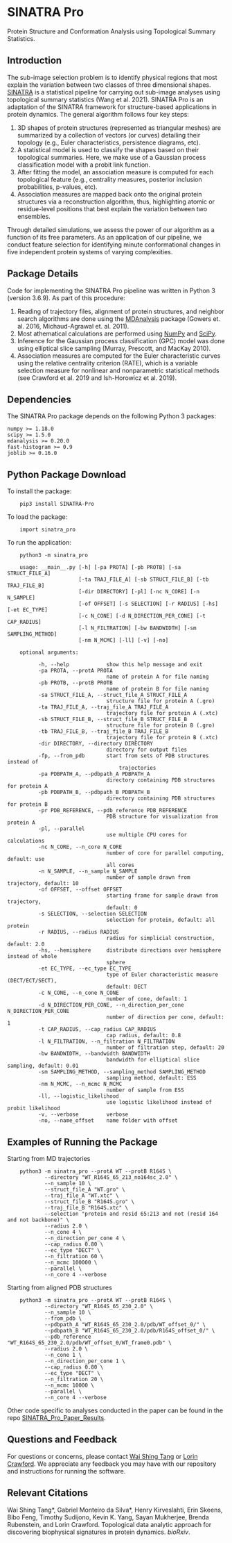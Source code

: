 # SINATRA Pro 

Protein Structure and Conformation Analysis using Topological Summary Statistics.

## Introduction

The sub-image selection problem is to identify physical regions that most explain the variation between two classes of three dimensional shapes. [SINATRA](https://github.com/lcrawlab/SINATRA) is a statistical pipeline for carrying out sub-image analyses using topological summary statistics (Wang et al. 2021). SINATRA Pro is an adaptation of the SINATRA framework for structure-based applications in protein dynamics. The general algorithm follows four key steps:

1. 3D shapes of protein structures (represented as triangular meshes) are summarized by a collection of vectors (or curves) detailing their topology (e.g., Euler characteristics, persistence diagrams, etc).
2. A statistical model is used to classify the shapes based on their topological summaries. Here, we make use of a Gaussian process classification model with a probit link function.
3. After fitting the model, an association measure is computed for each topological feature (e.g., centrality measures, posterior inclusion probabilities, p-values, etc).
4. Association measures are mapped back onto the original protein structures via a reconstruction algorithm, thus, highlighting atomic or residue-level positions that best explain the variation between two ensembles.

Through detailed simulations, we assess the power of our algorithm as a function of its free parameters. As an application of our pipeline, we conduct feature selection for identifying minute conformational changes in five independent protein systems of varying complexities.

## Package Details

Code for implementing the SINATRA Pro pipeline was written in Python 3 (version 3.6.9). As part of this procedure:

1. Reading of trajectory files, alignment of protein structures, and neighbor search algorithms are done using the [MDAnalysis](https://www.mdanalysis.org) package (Gowers et. al. 2016, Michaud-Agrawal et. al. 2011).
2. Most athematical calculations are performed using [NumPy](https://numpy.org) and [SciPy](https://www.scipy.org).
3. Inference for the Gaussian process classification (GPC) model was done using elliptical slice sampling (Murray, Prescott, and MacKay 2010).
4. Association measures are computed for the Euler characteristic curves using the relative centrality criterion (RATE), which is a variable selection measure for nonlinear and nonparametric statistical methods (see Crawford et al. 2019 and Ish-Horowicz et al. 2019).

## Dependencies

The SINATRA Pro package depends on the following Python 3 packages:

    numpy >= 1.18.0
    scipy >= 1.5.0
    mdanalysis >= 0.20.0
    fast-histogram >= 0.9
    joblib >= 0.16.0

## Python Package Download

To install the package:

        pip3 install SINATRA-Pro

To load the package: 

        import sinatra_pro 

To run the application:

        python3 -m sinatra_pro

        usage: __main__.py [-h] [-pa PROTA] [-pb PROTB] [-sa STRUCT_FILE_A]
                           [-ta TRAJ_FILE_A] [-sb STRUCT_FILE_B] [-tb TRAJ_FILE_B]
                           [-dir DIRECTORY] [-pl] [-nc N_CORE] [-n N_SAMPLE]
                           [-of OFFSET] [-s SELECTION] [-r RADIUS] [-hs] [-et EC_TYPE]
                           [-c N_CONE] [-d N_DIRECTION_PER_CONE] [-t CAP_RADIUS]
                           [-l N_FILTRATION] [-bw BANDWIDTH] [-sm SAMPLING_METHOD]
                           [-nm N_MCMC] [-ll] [-v] [-no]

        optional arguments:

              -h, --help            show this help message and exit
              -pa PROTA, --protA PROTA
                                    name of protein A for file naming
              -pb PROTB, --protB PROTB
                                    name of protein B for file naming
              -sa STRUCT_FILE_A, --struct_file_A STRUCT_FILE_A
                                    structure file for protein A (.gro)
              -ta TRAJ_FILE_A, --traj_file_A TRAJ_FILE_A
                                    trajectory file for protein A (.xtc)
              -sb STRUCT_FILE_B, --struct_file_B STRUCT_FILE_B
                                    structure file for protein B (.gro)
              -tb TRAJ_FILE_B, --traj_file_B TRAJ_FILE_B
                                    trajectory file for protein B (.xtc)
              -dir DIRECTORY, --directory DIRECTORY
                                    directory for output files
              -fp, --from_pdb       start from sets of PDB structures instead of
                                        trajectories
              -pa PDBPATH_A, --pdbpath_A PDBPATH_A
                                    directory containing PDB structures for protein A
              -pb PDBPATH_B, --pdbpath_B PDBPATH_B
                                    directory containing PDB structures for protein B
              -pr PDB_REFERENCE, --pdb_reference PDB_REFERENCE
                                    PDB structure for visualization from protein A
              -pl, --parallel
                                    use multiple CPU cores for calculations
              -nc N_CORE, --n_core N_CORE
                                    number of core for parallel computing, default: use
                                    all cores
              -n N_SAMPLE, --n_sample N_SAMPLE
                                    number of sample drawn from trajectory, default: 10
              -of OFFSET, --offset OFFSET
                                    starting frame for sample drawn from trajectory,
                                    default: 0
              -s SELECTION, --selection SELECTION
                                    selection for protein, default: all protein
              -r RADIUS, --radius RADIUS
                                    radius for simplicial construction, default: 2.0
              -hs, --hemisphere     distribute directions over hemisphere instead of whole
                                    sphere
              -et EC_TYPE, --ec_type EC_TYPE
                                    type of Euler characteristic measure (DECT/ECT/SECT),
                                    default: DECT
              -c N_CONE, --n_cone N_CONE
                                    number of cone, default: 1
              -d N_DIRECTION_PER_CONE, --n_direction_per_cone N_DIRECTION_PER_CONE
                                    number of direction per cone, default: 1
              -t CAP_RADIUS, --cap_radius CAP_RADIUS
                                    cap radius, default: 0.8
              -l N_FILTRATION, --n_filtration N_FILTRATION
                                    number of filtration step, default: 20
              -bw BANDWIDTH, --bandwidth BANDWIDTH
                                    bandwidth for elliptical slice sampling, default: 0.01
              -sm SAMPLING_METHOD, --sampling_method SAMPLING_METHOD
                                    sampling method, default: ESS
              -nm N_MCMC, --n_mcmc N_MCMC
                                    number of sample from ESS
              -ll, --logistic_likelihood
                                    use logistic likelihood instead of probit likelihood
              -v, --verbose         verbose
              -no, --name_offset    name folder with offset

## Examples of Running the Package

Starting from MD trajectories

        python3 -m sinatra_pro --protA WT --protB R164S \
                --directory "WT_R164S_65_213_no164sc_2.0" \
                --n_sample 10 \
                --struct_file_A "WT.gro" \
                --traj_file_A "WT.xtc" \
                --struct_file_B "R164S.gro" \
                --traj_file_B "R164S.xtc" \
                --selection "protein and resid 65:213 and not (resid 164 and not backbone)" \
                --radius 2.0 \
                --n_cone 4 \
                --n_direction_per_cone 4 \
                --cap_radius 0.80 \
                --ec_type "DECT" \
                --n_filtration 60 \
                --n_mcmc 100000 \
                --parallel \
                --n_core 4 --verbose

Starting from aligned PDB structures

        python3 -m sinatra_pro --protA WT --protB R164S \
                --directory "WT_R164S_65_230_2.0" \
                --n_sample 10 \
                --from_pdb \
                --pdbpath_A "WT_R164S_65_230_2.0/pdb/WT_offset_0/" \
                --pdbpath_B "WT_R164S_65_230_2.0/pdb/R164S_offset_0/" \
                --pdb_reference "WT_R164S_65_230_2.0/pdb/WT_offset_0/WT_frame0.pdb" \
                --radius 2.0 \
                --n_cone 1 \
                --n_direction_per_cone 1 \
                --cap_radius 0.80 \
                --ec_type "DECT" \
                --n_filtration 20 \
                --n_mcmc 10000 \
                --parallel \
                --n_core 4 --verbose

Other code specific to analyses conducted in the paper can be found in the repo [SINATRA_Pro_Paper_Results](https://github.com/lcrawlab/SINATRA_Pro_Paper_Results).

## Questions and Feedback

For questions or concerns, please contact [Wai Shing Tang](mailto:wai_shing_tang@brown.edu) or [Lorin Crawford](mailto:lcrawford@microsoft.com). We appreciate any feedback you may have with our repository and instructions for running the software.

## Relevant Citations

Wai Shing Tang*, Gabriel Monteiro da Silva*, Henry Kirveslahti, Erin Skeens, Bibo Feng, Timothy Sudijono, Kevin K. Yang, Sayan Mukherjee, Brenda Rubenstein, and Lorin Crawford. Topological data analytic approach for discovering biophysical signatures in protein dynamics. _bioRxiv_.
